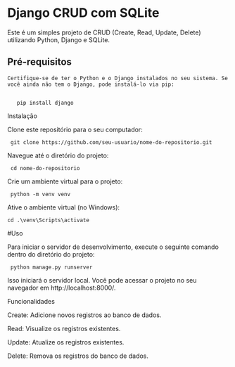 

# Django CRUD com SQLite

Este é um simples projeto de CRUD (Create, Read, Update, Delete) utilizando Python, Django e SQLite.

## Pré-requisitos

    Certifique-se de ter o Python e o Django instalados no seu sistema. Se você ainda não tem o Django, pode instalá-lo via pip:


       pip install django

Instalação

Clone este repositório para o seu computador:


     git clone https://github.com/seu-usuario/nome-do-repositorio.git

Navegue até o diretório do projeto:

     cd nome-do-repositorio

Crie um ambiente virtual para o projeto:

     python -m venv venv

Ative o ambiente virtual (no Windows):

    cd .\venv\Scripts\activate




#Uso

Para iniciar o servidor de desenvolvimento, execute o seguinte comando dentro do diretório do projeto:

     python manage.py runserver


Isso iniciará o servidor local. Você pode acessar o projeto no seu navegador em http://localhost:8000/.

Funcionalidades

Create: Adicione novos registros ao banco de dados.

Read: Visualize os registros existentes.

Update: Atualize os registros existentes.

Delete: Remova os registros do banco de dados.


